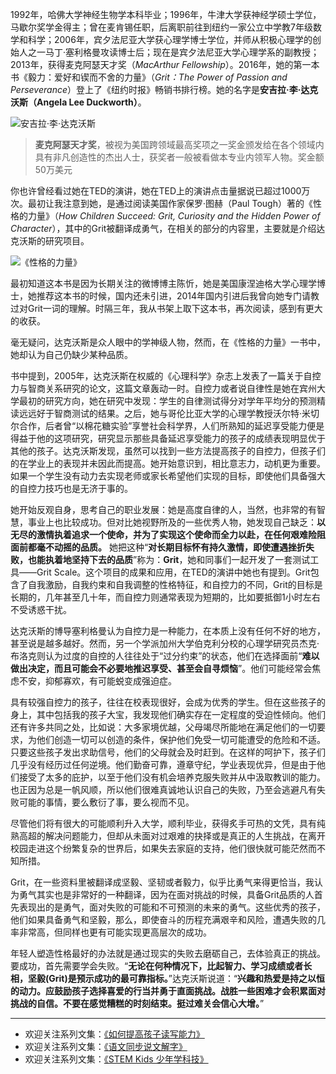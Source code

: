 1992年，哈佛大学神经生物学本科毕业；1996年，牛津大学获神经学硕士学位，马歇尔奖学金得主；曾在麦肯锡任职，后离职前往到纽约一家公立中学教7年级数学和科学；2006年，宾夕法尼亚大学获心理学博士学位，并师从积极心理学的创始人之一马丁·塞利格曼攻读博士后；现在是宾夕法尼亚大学心理学系的副教授；2013年，获得麦克阿瑟天才奖（*MacArthur Fellowship*）。2016年，她的第一本书《毅力：爱好和锲而不舍的力量》（*Grit：The Power of Passion and Perseverance*）登上了《纽约时报》畅销书排行榜。她的名字是**安吉拉·李·达克沃斯（Angela Lee Duckworth）**。


![安吉拉·李·达克沃斯](http://upload-images.jianshu.io/upload_images/275449-679362bc96e41f9a.png?imageMogr2/auto-orient/strip%7CimageView2/2/w/1240)


> **麦克阿瑟天才奖**，被视为美国跨领域最高奖项之一奖金颁发给在各个领域内具有非凡创造性的杰出人士，获奖者一般被看做本专业内领军人物。奖金额50万美元

你也许曾经看过她在TED的演讲，她在TED上的演讲点击量据说已超过1000万次。最初让我注意到她，是通过阅读美国作家保罗·图赫（Paul Tough）著的《性格的力量》（*How Children Succeed: Grit, Curiosity and the Hidden Power of Character*），其中的Grit被翻译成勇气，在相关的部分的内容里，主要就是介绍达克沃斯的研究项目。

![《性格的力量》](http://upload-images.jianshu.io/upload_images/275449-c72ae01e72b638e4.png?imageMogr2/auto-orient/strip%7CimageView2/2/w/1240)

最初知道这本书是因为长期关注的微博博主陈忻，她是美国康涅迪格大学心理学博士，她推荐这本书的时候，国内还未引进，2014年国内引进后我曾向她专门请教过对Grit一词的理解。时隔三年，我从书架上取下这本书，再次阅读，感到有更大的收获。

毫无疑问，达克沃斯是众人眼中的学神级人物，然而，在《性格的力量》一书中，她却认为自己仍缺少某种品质。

书中提到，2005年，达克沃斯在权威的《心理科学》杂志上发表了一篇关于自控力与智商关系研究的论文，这篇文章轰动一时。自控力或者说自律性是她在宾州大学最初的研究方向，她在研究中发现：学生的自律测试得分对学年平均分的预测精读远远好于智商测试的结果。之后，她与哥伦比亚大学的心理学教授沃尔特·米切尔合作，后者曾“以棉花糖实验”享誉社会科学界，人们所熟知的延迟享受能力便是得益于他的这项研究，研究显示那些具备延迟享受能力的孩子的成绩表现明显优于其他的孩子。达克沃斯发现，虽然可以找到一些方法提高孩子的自控力，但孩子们的在学业上的表现并未因此而提高。她开始意识到，相比意志力，动机更为重要。如果一个学生没有动力去实现老师或家长希望他们实现的目标，即使他们具备强大的自控力技巧也是无济于事的。

她开始反观自身，思考自己的职业发展：她是高度自律的人，当然，也非常的有智慧，事业上也比较成功。但对比她视野所及的一些优秀人物，她发现自己缺乏：**以无尽的激情执着追求一个使命，并为了实现这个使命而全力以赴，在任何艰难险阻面前都毫不动摇的品质。** 她把这种“**对长期目标怀有持久激情，即使遭遇挫折失败，也能执着地坚持下去的品质**”称为：**Grit**，她和同事们一起开发了一套测试工具——Grit Scale。这个项目的成果和应用，在TED的演讲中她也有提到。Grit包含了自我激励，自我约束和自我调整的性格特征，和自控力的不同，Grit的目标是长期的，几年甚至几十年，而自控力则通常表现为短期的，比如要抵御1小时左右不受诱惑干扰。

达克沃斯的博导塞利格曼认为自控力是一种能力，在本质上没有任何不好的地方，甚至说是越多越好。然而，另一个学派加州大学伯克利分校的心理学研究员杰克·布洛克则认为过度的自控的人往往处于“过分约束”的状态，他们在选择面前“**难以做出决定，而且可能会不必要地推迟享受、甚至会自寻烦恼**”。他们可能经常会焦虑不安，抑郁寡欢，有可能蜕变成强迫症。

具有较强自控力的孩子，往往在校表现很好，会成为优秀的学生。但在这些孩子的身上，其中包括我的孩子大宝，我发现他们确实存在一定程度的受迫性倾向。他们还有许多共同之处，比如说：大多家境优越，父母竭尽所能地在满足他们的一切要求，为他们创造一切可以创造的条件，保护他们免受一切可能遭受的危险和不适。只要这些孩子发出求助信号，他们的父母就会及时赶到。在这样的呵护下，孩子们几乎没有经历过任何逆境。他们勤奋可靠，遵章守纪，学业表现优异，但是由于他们接受了太多的庇护，以至于他们没有机会培养克服失败并从中汲取教训的能力。也正因为总是一帆风顺，所以他们很难真诚地认识自己的失败，乃至会逃避凡有失败可能的事情，要么敷衍了事，要么视而不见。

尽管他们将有很大的可能顺利升入大学，顺利毕业，获得炙手可热的文凭，具有纯熟高超的解决问题能力，但却从未面对过艰难的抉择或是真正的人生挑战，在离开校园走进这个纷繁复杂的世界后，如果失去家庭的支持，他们很快就可能茫然而不知所措。

Grit，在一些资料里被翻译成坚毅、坚韧或者毅力，似乎比勇气来得更恰当，我认为勇气其实也是非常好的一种翻译，因为在面对挑战的时候，具备Grit品质的人首先表现出的是勇气，面对失败的可能和不可预测的未来的勇气。这些优秀的孩子，他们如果具备勇气和坚毅，那么，即使奋斗的历程充满艰辛和风险，遭遇失败的几率非常高，但同样也更有可能实现更高层次的成功。

年轻人塑造性格最好的办法就是通过现实的失败去磨砺自己，去体验真正的挑战。要成功，首先需要学会失败。“**无论在何种情况下，比起智力、学习成绩或者长相，坚毅(Grit)是预示成功的最可靠指标。**”达克沃斯说道：“**兴趣和热爱是持之以恒的动力。应鼓励孩子选择喜爱的行当并勇于直面挑战。战胜一些困难才会积累面对挑战的自信。不要在感觉糟糕的时刻结束。挺过难关会信心大增。**”


-------
* 欢迎关注系列文集：[《如何提高孩子读写能力》](http://www.jianshu.com/nb/8869173)
* 欢迎关注系列文集：[《语文同步说文解字》](http://www.jianshu.com/notebooks/6718880)
* 欢迎关注系列文集：[《STEM Kids 少年学科技》](http://www.jianshu.com/nb/10476879)
